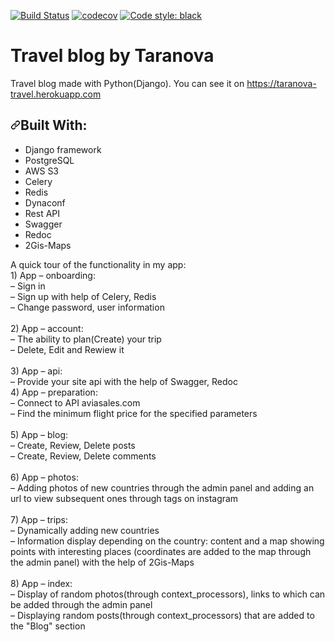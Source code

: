[![Build Status](https://travis-ci.org/Anastasiya-Taranova/travel_blog_by_taranova.svg?branch=master)](https://travis-ci.org/Anastasiya-Taranova/travel_blog_by_taranova)
[![codecov](https://codecov.io/gh/Anastasiya-Taranova/travel_blog_by_taranova/branch/master/graph/badge.svg)](https://codecov.io/gh/Anastasiya-Taranova/travel_blog_by_taranova)
[![Code style: black](https://img.shields.io/badge/code%20style-black-000000.svg)](https://github.com/psf/black)

# Travel blog by Taranova
Travel blog made with Python(Django).
You can see it on https://taranova-travel.herokuapp.com
<h2><a id="user-content-built-with" class="anchor" aria-hidden="true" href="#built-with"><svg class="octicon octicon-link" viewBox="0 0 16 16" version="1.1" width="16" height="16" aria-hidden="true"><path fill-rule="evenodd" d="M7.775 3.275a.75.75 0 001.06 1.06l1.25-1.25a2 2 0 112.83 2.83l-2.5 2.5a2 2 0 01-2.83 0 .75.75 0 00-1.06 1.06 3.5 3.5 0 004.95 0l2.5-2.5a3.5 3.5 0 00-4.95-4.95l-1.25 1.25zm-4.69 9.64a2 2 0 010-2.83l2.5-2.5a2 2 0 012.83 0 .75.75 0 001.06-1.06 3.5 3.5 0 00-4.95 0l-2.5 2.5a3.5 3.5 0 004.95 4.95l1.25-1.25a.75.75 0 00-1.06-1.06l-1.25 1.25a2 2 0 01-2.83 0z"></path></svg></a>Built With:</h2>
<ul>
<li> Django framework</li>
<li> PostgreSQL</li>
<li> AWS S3 </li>
<li> Celery</li>
 <li> Redis</li>
 <li> Dynaconf</li>
  <li> Rest API</li>
 <li> Swagger</li>
 <li> Redoc</li>
  <li> 2Gis-Maps</li>

</ul>
A quick tour of the functionality in my app: <br>
1) App – onboarding: <br>
– Sign in <br>
– Sign up with help of Celery, Redis <br>
– Change password, user information <br>
 <br>
2) App – account:<br>
– The ability to plan(Create) your trip <br>
– Delete, Edit and Rewiew it <br><br>
3) App – api:<br>
– Provide your site api with the help of Swagger, Redoc<br>
4) App – preparation:<br>
– Connect to API aviasales.com<br>
– Find the minimum flight price for the specified parameters<br><br>
5) App – blog:<br>
– Create, Review, Delete posts <br>
– Create, Review, Delete comments <br><br>
6) App – photos:<br>
– Adding photos of new countries through the admin panel and adding an url to view subsequent ones through tags on instagram<br><br>
7) App – trips:<br>
– Dynamically adding new countries<br>
– Information display depending on the country: content and a map showing points with interesting places (coordinates are added to the map through the admin panel) with the help of 2Gis-Maps<br><br>
8) App – index:<br>
– Display of random photos(through context_processors), links to which can be added through the admin panel<br>
– Displaying random posts(through context_processors) that are added to the "Blog" section<br>



